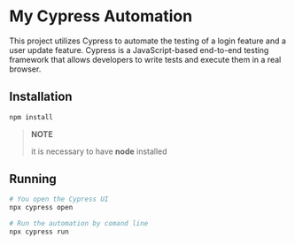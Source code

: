# My Cypress Automation

This project utilizes Cypress to automate the testing of a login feature and a user update feature.
Cypress is a JavaScript-based end-to-end testing framework that allows developers to write tests and execute them in a real browser.

## Installation
```bash
npm install
```
> **NOTE**
> 
> it is necessary to have **node** installed

## Running
```bash
# You open the Cypress UI
npx cypress open

# Run the automation by comand line
npx cypress run
```
